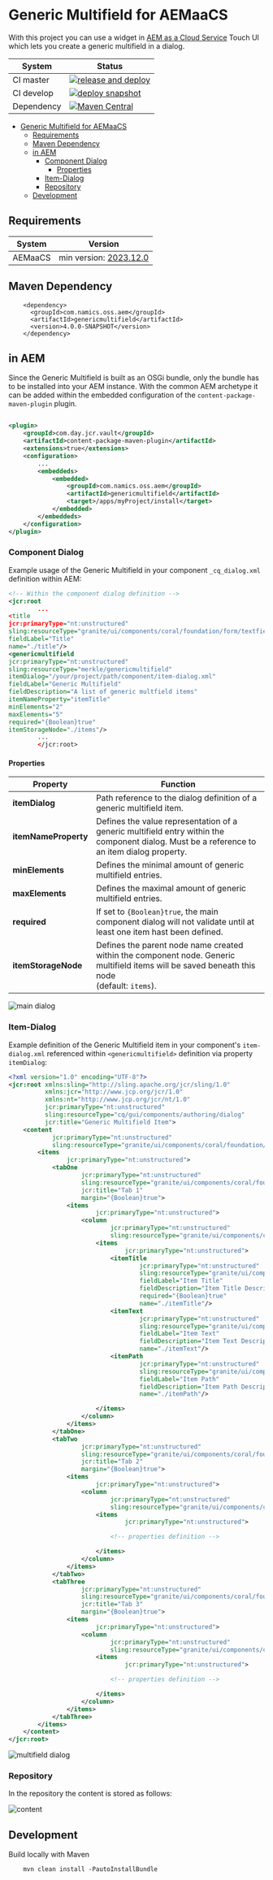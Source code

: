 # Generic Multifield for AEMaaCS

With this project you can use a widget
in [AEM as a Cloud Service](https://experienceleague.adobe.com/docs/experience-manager-cloud-service/content/release-notes/home.html)
Touch UI which lets you create a generic multifield in a dialog.

| System     | Status                                                                                                                                                                                                                                                          |
|------------|-----------------------------------------------------------------------------------------------------------------------------------------------------------------------------------------------------------------------------------------------------------------|
| CI master  | [![release and deploy](https://github.com/merkle-open/aem-generic-multifield/actions/workflows/release-and-deploy-release.yml/badge.svg?branch=master)](https://github.com/merkle-open/aem-generic-multifield/actions/workflows/release-and-deploy-release.yml) |
| CI develop | [![deploy snapshot](https://github.com/merkle-open/aem-generic-multifield/actions/workflows/deploy-snapshot.yml/badge.svg?branch=develop)](https://github.com/merkle-open/aem-generic-multifield/actions/workflows/deploy-snapshot.yml)                         |
| Dependency | [![Maven Central](https://maven-badges.herokuapp.com/maven-central/com.namics.oss.aem/genericmultifield/badge.svg)](https://maven-badges.herokuapp.com/maven-central/com.namics.oss.aem/genericmultifield)                                                      |

<!-- TOC -->
* [Generic Multifield for AEMaaCS](#generic-multifield-for-aemaacs)
  * [Requirements](#requirements)
  * [Maven Dependency](#maven-dependency)
  * [in AEM](#in-aem)
    * [Component Dialog](#component-dialog)
      * [Properties](#properties)
    * [Item-Dialog](#item-dialog)
    * [Repository](#repository)
  * [Development](#development)
<!-- TOC -->

## Requirements

| System  | Version                                                                                                                                                                |
|---------|------------------------------------------------------------------------------------------------------------------------------------------------------------------------|
| AEMaaCS | min version: [2023.12.0](https://experienceleague.adobe.com/en/docs/experience-manager-cloud-service/content/release-notes/release-notes/2023/release-notes-2023-12-0) |

## Maven Dependency

```
    <dependency>
      <groupId>com.namics.oss.aem</groupId>
      <artifactId>genericmultifield</artifactId>
      <version>4.0.0-SNAPSHOT</version>
    </dependency>
```

## in AEM

Since the Generic Multifield is built as an OSGi bundle, only the bundle has to be installed into your AEM instance.
With the common AEM archetype it can be added within the embedded configuration of the `content-package-maven-plugin`
plugin.

```xml

<plugin>
    <groupId>com.day.jcr.vault</groupId>
    <artifactId>content-package-maven-plugin</artifactId>
    <extensions>true</extensions>
    <configuration>
        ...
        <embeddeds>
            <embedded>
                <groupId>com.namics.oss.aem</groupId>
                <artifactId>genericmultifield</artifactId>
                <target>/apps/myProject/install</target>
            </embedded>
        </embeddeds>
    </configuration>
</plugin>
```

### Component Dialog

Example usage of the Generic Multifield in your component `_cq_dialog.xml` definition within AEM:

```xml
<!-- Within the component dialog definition -->
<jcr:root
        ...
<title
jcr:primaryType="nt:unstructured"
sling:resourceType="granite/ui/components/coral/foundation/form/textfield"
fieldLabel="Title"
name="./title"/>
<genericmultifield
jcr:primaryType="nt:unstructured"
sling:resourceType="merkle/genericmultifield"
itemDialog="/your/project/path/component/item-dialog.xml"
fieldLabel="Generic Multifield"
fieldDescription="A list of generic multfield items"
itemNameProperty="itemTitle"
minElements="2"
maxElements="5"
required="{Boolean}true"
itemStorageNode="./items"/>
        ...
        </jcr:root>
```

#### Properties

| Property             | Function                                                                                                                                          |
|----------------------|---------------------------------------------------------------------------------------------------------------------------------------------------|
| **itemDialog**       | Path reference to the dialog definition of a generic multifield item.                                                                             |
| **itemNameProperty** | Defines the value representation of a generic multifield entry within the component dialog. Must be a reference to an item dialog property.       |
| **minElements**      | Defines the minimal amount of generic multifield entries.                                                                                         |
| **maxElements**      | Defines the maximal amount of generic multifield entries.                                                                                         |
| **required**         | If set to `{Boolean}true`, the main component dialog will not validate until at least one item hast been defined.                                 |
| **itemStorageNode**  | Defines the parent node name created within the component node. Generic multifield items will be saved beneath this node <br/>(default: `items`). |

![main dialog](docs/component.png)

### Item-Dialog

Example definition of the Generic Multifield item in your component's `item-dialog.xml` referenced
within `<genericmultifield>` definition via property `itemDialog`:

```xml
<?xml version="1.0" encoding="UTF-8"?>
<jcr:root xmlns:sling="http://sling.apache.org/jcr/sling/1.0"
          xmlns:jcr="http://www.jcp.org/jcr/1.0"
          xmlns:nt="http://www.jcp.org/jcr/nt/1.0"
          jcr:primaryType="nt:unstructured"
          sling:resourceType="cq/gui/components/authoring/dialog"
          jcr:title="Generic Multifield Item">
    <content
            jcr:primaryType="nt:unstructured"
            sling:resourceType="granite/ui/components/coral/foundation/tabs">
        <items
                jcr:primaryType="nt:unstructured">
            <tabOne
                    jcr:primaryType="nt:unstructured"
                    sling:resourceType="granite/ui/components/coral/foundation/fixedcolumns"
                    jcr:title="Tab 1"
                    margin="{Boolean}true">
                <items
                        jcr:primaryType="nt:unstructured">
                    <column
                            jcr:primaryType="nt:unstructured"
                            sling:resourceType="granite/ui/components/coral/foundation/container">
                        <items
                                jcr:primaryType="nt:unstructured">
                            <itemTitle
                                    jcr:primaryType="nt:unstructured"
                                    sling:resourceType="granite/ui/components/coral/foundation/form/textfield"
                                    fieldLabel="Item Title"
                                    fieldDescription="Item Title Description"
                                    required="{Boolean}true"
                                    name="./itemTitle"/>
                            <itemText
                                    jcr:primaryType="nt:unstructured"
                                    sling:resourceType="granite/ui/components/coral/foundation/form/textarea"
                                    fieldLabel="Item Text"
                                    fieldDescription="Item Text Description"
                                    name="./itemText"/>
                            <itemPath
                                    jcr:primaryType="nt:unstructured"
                                    sling:resourceType="granite/ui/components/coral/foundation/form/pathbrowser"
                                    fieldLabel="Item Path"
                                    fieldDescription="Item Path Description"
                                    name="./itemPath"/>

                        </items>
                    </column>
                </items>
            </tabOne>
            <tabTwo
                    jcr:primaryType="nt:unstructured"
                    sling:resourceType="granite/ui/components/coral/foundation/fixedcolumns"
                    jcr:title="Tab 2"
                    margin="{Boolean}true">
                <items
                        jcr:primaryType="nt:unstructured">
                    <column
                            jcr:primaryType="nt:unstructured"
                            sling:resourceType="granite/ui/components/coral/foundation/container">
                        <items
                                jcr:primaryType="nt:unstructured">

                            <!-- properties definition -->

                        </items>
                    </column>
                </items>
            </tabTwo>
            <tabThree
                    jcr:primaryType="nt:unstructured"
                    sling:resourceType="granite/ui/components/coral/foundation/fixedcolumns"
                    jcr:title="Tab 3"
                    margin="{Boolean}true">
                <items
                        jcr:primaryType="nt:unstructured">
                    <column
                            jcr:primaryType="nt:unstructured"
                            sling:resourceType="granite/ui/components/coral/foundation/container">
                        <items
                                jcr:primaryType="nt:unstructured">

                            <!-- properties definition -->

                        </items>
                    </column>
                </items>
            </tabThree>
        </items>
    </content>
</jcr:root>
``` 

![multifield dialog](docs/item.png)

### Repository

In the repository the content is stored as follows:

![content](docs/repo.png)

## Development

Build locally with Maven

```
    mvn clean install -PautoInstallBundle
```
